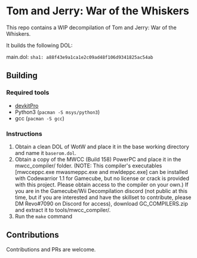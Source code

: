 # Tom and Jerry: War of the Whiskers

This repo contains a WIP decompilation of Tom and Jerry: War of the Whiskers.

It builds the following DOL:

main.dol: `sha1: a88f43e9a1ca1e2c09ad48f106d9341825ac54ab`

## Building

### Required tools

* [devkitPro](https://devkitpro.org/wiki/Getting_Started)
* Python3 (`pacman -S msys/python3`)
* gcc (`pacman -S gcc`)

### Instructions

1. Obtain a clean DOL of WotW and place it in the base working directory and name it `baserom.dol`.
2. Obtain a copy of the MWCC (Build 158) PowerPC and place it in the mwcc_compiler/ folder. (NOTE: This compiler's executables [mwcceppc.exe mwasmeppc.exe and mwldeppc.exe] can be installed with Codewarrior 1.1 for Gamecube, but no license or crack is provided with this project. Please obtain access to the compiler on your own.) If you are in the Gamecube/Wii Decompilation discord (not public at this time, but if you are interested and have the skillset to contribute, please DM Revo#7090 on Discord for access), download GC_COMPILERS.zip and extract it to tools/mwcc_compiler/.
3. Run the `make` command

## Contributions

Contributions and PRs are welcome.
